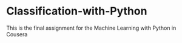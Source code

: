 # Classification-with-Python
This is the final assignment for the Machine Learning with Python in Cousera
